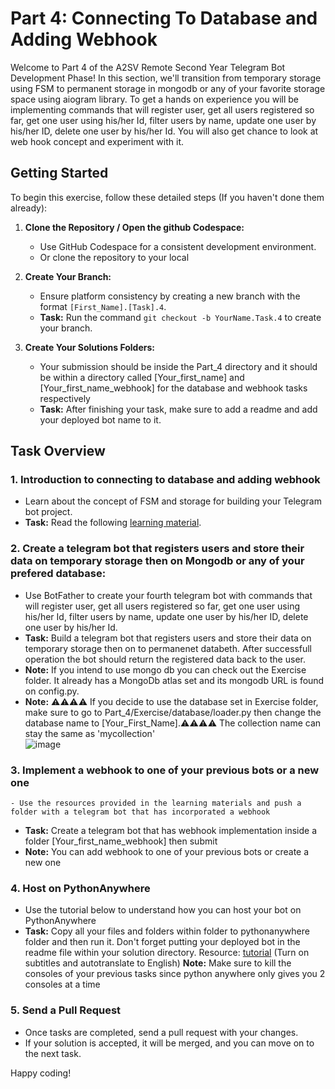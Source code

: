 # Part 4: Connecting To Database and Adding Webhook

Welcome to Part 4 of the A2SV Remote Second Year Telegram Bot Development Phase! In this section, we'll transition from temporary storage using FSM to permanent storage in mongodb or any of your favorite storage space using aiogram library. To get a hands on experience you will be implementing commands that will register user, get all users registered so far, get one user using his/her Id, filter users by name, update one user by his/her ID, delete one user by his/her Id. You will also get chance to look at web hook concept and experiment with it.

## Getting Started

To begin this exercise, follow these detailed steps (If you haven't done them already):

1. **Clone the Repository / Open the github Codespace:**
   - Use GitHub Codespace for a consistent development environment.
   - Or clone the repository to your local 

2. **Create Your Branch:**
   - Ensure platform consistency by creating a new branch with the format `[First_Name].[Task].4`.
   - **Task:** Run the command `git checkout -b YourName.Task.4` to create your branch.

3. **Create Your Solutions Folders:**
   - Your submission should be inside the Part_4 directory and it should be within a directory called [Your_first_name] and [Your_first_name_webhook] for the database and webhook tasks respectively
   - **Task:** After finishing your task, make sure to add a readme and add your deployed bot name to it.

## Task Overview

### 1. Introduction to connecting to database and adding webhook
   - Learn about the concept of FSM and storage for building your Telegram bot project.
   - **Task:** Read the following [learning material](https://docs.google.com/document/d/1ny7-xi52rpzLJTOwYFy4CVlmPbEYhRiGwwTkoa-YB5s/edit?usp=sharing).

### 2. Create a telegram bot that registers users and store their data on temporary storage then on Mongodb or any of your prefered database:
   - Use BotFather to create your fourth telegram bot with commands that will register user, get all users registered so far, get one user using his/her Id, filter users by name, update one user by his/her ID, delete one user by his/her Id.
   - **Task:** Build a telegram bot that registers users and store their data on temporary storage then on to permanenet databeth. After successfull operation the bot should return the registered data back to the user.
   - **Note:** If you intend to use mongo db you can check out the Exercise folder. It already has a MongoDb atlas set and its mongodb URL is found on config.py.
   - **Note:** ⚠⚠⚠⚠ If you decide to use the database set in Exercise folder, make sure to go to Part_4/Exercise/database/loader.py then change the database name to [Your_First_Name].⚠⚠⚠⚠ The collection name can stay the same as 'mycollection' <br>
     ![image](https://github.com/RealEskalate/Remote-G4-Telegram-Bot-Learning-Path/assets/62964622/be194bdc-ce1c-4c54-a530-241104f7cb9c)


### 3. Implement a webhook to one of your previous bots or a new one
    - Use the resources provided in the learning materials and push a folder with a telegram bot that has incorporated a webhook
   - **Task:** Create a telegram bot that has webhook implementation inside a folder [Your_first_name_webhook] then submit
   - **Note:** You can add webhook to one of your previous bots or create a new one
      
### 4. Host on PythonAnywhere

   - Use the tutorial below to understand how you can host your bot on PythonAnywhere
   - **Task:** Copy all your files and folders within folder to pythonanywhere folder and then run it. Don't forget putting your deployed bot in the readme file within your solution directory.
   Resource: [tutorial](https://youtu.be/mYlM4RWTHnk) (Turn on subtitles and autotranslate to English)
     **Note:**  Make sure to kill the consoles of your previous tasks since python anywhere only gives you 2 consoles at a time
### 5. Send a Pull Request
   - Once tasks are completed, send a pull request with your changes.
   - If your solution is accepted, it will be merged, and you can move on to the next task.

Happy coding!
